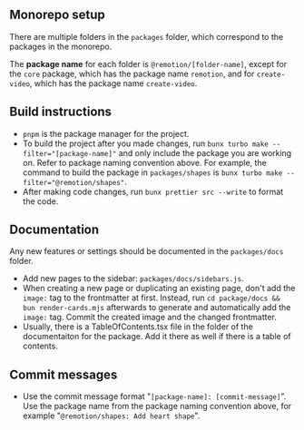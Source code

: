 ## Monorepo setup

There are multiple folders in the `packages` folder, which correspond to the packages in the monorepo.

The **package name** for each folder is `@remotion/[folder-name]`, except for the `core` package, which has the package name `remotion`, and for `create-video`, which has the package name `create-video`.

## Build instructions

- `pnpm` is the package manager for the project.
- To build the project after you made changes, run `bunx turbo make --filter="[package-name]"` and only include the package you are working on. Refer to package naming convention above. For example, the command to build the package in `packages/shapes` is `bunx turbo make --filter="@remotion/shapes"`.
- After making code changes, run `bunx prettier src --write` to format the code.

## Documentation

Any new features or settings should be documented in the `packages/docs` folder.

- Add new pages to the sidebar: `packages/docs/sidebars.js`.
- When creating a new page or duplicating an existing page, don't add the `image:` tag to the frontmatter at first. Instead, run `cd package/docs && bun render-cards.mjs` afterwards to generate and automatically add the `image:` tag. Commit the created image and the changed frontmatter.
- Usually, there is a TableOfContents.tsx file in the folder of the documentaiton for the package. Add it there as well if there is a table of contents.

## Commit messages

- Use the commit message format "`[package-name]: [commit-message]`". Use the package name from the package naming convention above, for example "`@remotion/shapes: Add heart shape`".
